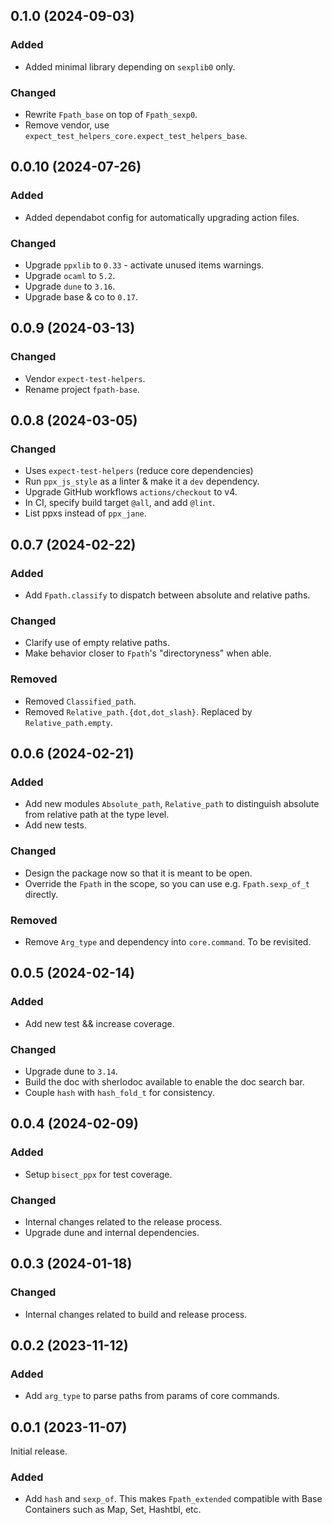 ## 0.1.0 (2024-09-03)

### Added

- Added minimal library depending on `sexplib0` only.

### Changed

- Rewrite `Fpath_base` on top of `Fpath_sexp0`.
- Remove vendor, use `expect_test_helpers_core.expect_test_helpers_base`.

## 0.0.10 (2024-07-26)

### Added

- Added dependabot config for automatically upgrading action files.

### Changed

- Upgrade `ppxlib` to `0.33` - activate unused items warnings.
- Upgrade `ocaml` to `5.2`.
- Upgrade `dune` to `3.16`.
- Upgrade base & co to `0.17`.

## 0.0.9 (2024-03-13)

### Changed

- Vendor `expect-test-helpers`.
- Rename project `fpath-base`.

## 0.0.8 (2024-03-05)

### Changed

- Uses `expect-test-helpers` (reduce core dependencies)
- Run `ppx_js_style` as a linter & make it a `dev` dependency.
- Upgrade GitHub workflows `actions/checkout` to v4.
- In CI, specify build target `@all`, and add `@lint`.
- List ppxs instead of `ppx_jane`.

## 0.0.7 (2024-02-22)

### Added

- Add `Fpath.classify` to dispatch between absolute and relative paths.

### Changed

- Clarify use of empty relative paths.
- Make behavior closer to `Fpath`'s "directoryness" when able.

### Removed

- Removed `Classified_path`.
- Removed `Relative_path.{dot,dot_slash}`. Replaced by `Relative_path.empty`.

## 0.0.6 (2024-02-21)

### Added

- Add new modules `Absolute_path`, `Relative_path` to distinguish absolute
  from relative path at the type level.
- Add new tests.

### Changed

- Design the package now so that it is meant to be open.
- Override the `Fpath` in the scope, so you can use e.g. `Fpath.sexp_of_t` directly.

### Removed

- Remove `Arg_type` and dependency into `core.command`. To be revisited.

## 0.0.5 (2024-02-14)

### Added

- Add new test && increase coverage.

### Changed

- Upgrade dune to `3.14`.
- Build the doc with sherlodoc available to enable the doc search bar.
- Couple `hash` with `hash_fold_t` for consistency.

## 0.0.4 (2024-02-09)

### Added

- Setup `bisect_ppx` for test coverage.

### Changed

- Internal changes related to the release process.
- Upgrade dune and internal dependencies.

## 0.0.3 (2024-01-18)

### Changed

- Internal changes related to build and release process.

## 0.0.2 (2023-11-12)

### Added

- Add `arg_type` to parse paths from params of core commands.

## 0.0.1 (2023-11-07)

Initial release.

### Added

- Add `hash` and `sexp_of`. This makes `Fpath_extended` compatible with Base
  Containers such as Map, Set, Hashtbl, etc.
